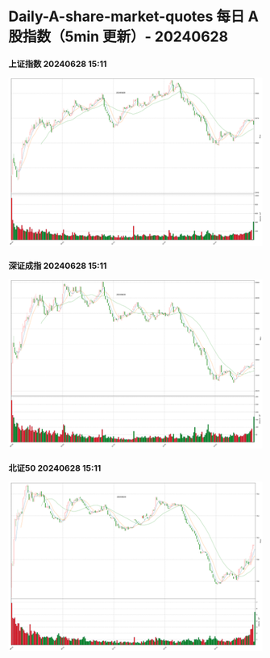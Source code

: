
# Daily-A-share-market-quotes 每日 A 股指数（5min 更新）- 20240628

### 上证指数 20240628 15:11
![](./fig/2024/6/20240628-sh000001.png)

### 深证成指 20240628 15:11
![](./fig/2024/6/20240628-sz399001.png)

### 北证50 20240628 15:11
![](./fig/2024/6/20240628-bj899050.png)
